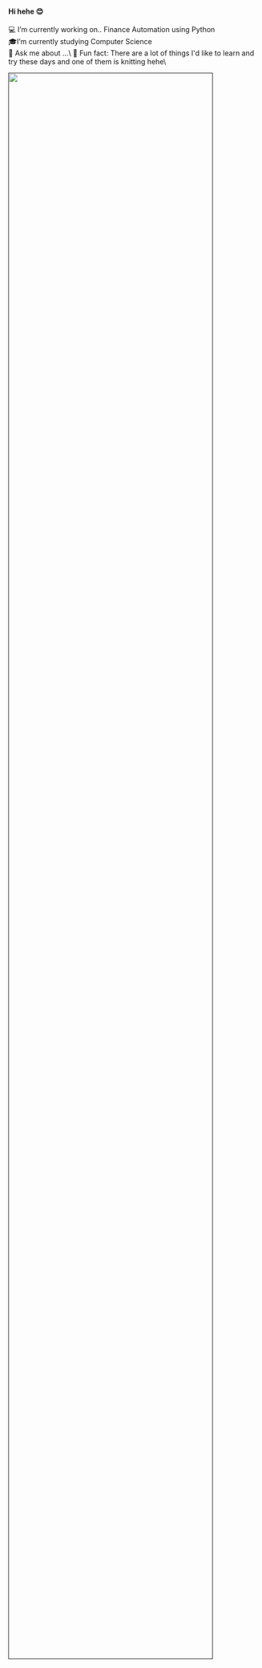 #### Hi hehe 😊
💻 I’m currently working on.. Finance Automation using Python\
🎓I’m currently studying Computer Science\
💬 Ask me about ...\ 
💚 Fun fact: There are a lot of things I'd like to learn and try these days and one of them is knitting hehe\   

<a href="">
  <img width="90%" src="https://user-images.githubusercontent.com/63581688/97962952-10d0c600-1e1b-11eb-9b1e-fbbad1be9037.GIF">
</a>
